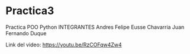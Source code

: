 # Practica3
Practica POO Python
INTEGRANTES
Andres Felipe Eusse Chavarria
Juan Fernando Duque

 Link del video: https://youtu.be/RzCOFqw4Zw4
